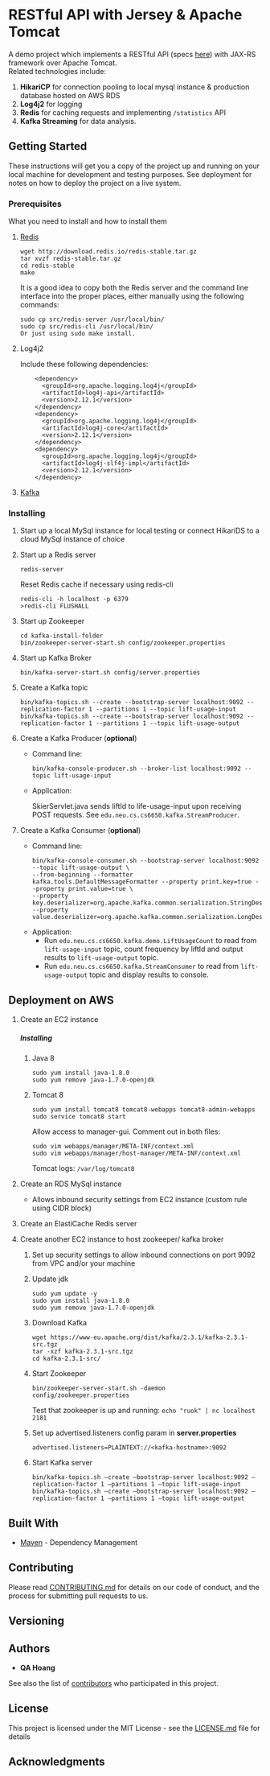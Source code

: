 # RESTful API with Jersey &amp; Apache Tomcat

A demo project which implements a RESTful API (specs [here](https://app.swaggerhub.com/apis/cloud-perf/SkiDataAPI/1.1)) with JAX-RS framework over Apache Tomcat.  
Related technologies include:

1. **HikariCP** for connection pooling to local mysql instance &amp; production database hosted on AWS RDS
2. **Log4j2** for logging
3. **Redis** for caching requests and implementing `/statistics` API
4. **Kafka Streaming** for data analysis.


## Getting Started

These instructions will get you a copy of the project up and running on your local machine for development and testing purposes. See deployment for notes on how to deploy the project on a live system.

### Prerequisites

What you need to install and how to install them

1. [Redis](https://redis.io/topics/quickstart)
    ```
    wget http://download.redis.io/redis-stable.tar.gz
    tar xvzf redis-stable.tar.gz
    cd redis-stable
    make
    ```
  
    It is a good idea to copy both the Redis server and the command line interface into the proper places, either manually using the following commands:
    
    ```
    sudo cp src/redis-server /usr/local/bin/
    sudo cp src/redis-cli /usr/local/bin/
    Or just using sudo make install.
    ```

2. Log4j2
    
    Include these following dependencies:
    ```
        <dependency>
          <groupId>org.apache.logging.log4j</groupId>
          <artifactId>log4j-api</artifactId>
          <version>2.12.1</version>
        </dependency>
        <dependency>
          <groupId>org.apache.logging.log4j</groupId>
          <artifactId>log4j-core</artifactId>
          <version>2.12.1</version>
        </dependency>
        <dependency>
          <groupId>org.apache.logging.log4j</groupId>
          <artifactId>log4j-slf4j-impl</artifactId>
          <version>2.12.1</version>
        </dependency>
    ``` 
3. [Kafka](https://kafka.apache.org/quickstart)
    
### Installing

1. Start up a local MySql instance for local testing or connect HikariDS to a cloud MySql instance of choice
2. Start up a Redis server

    ```
    redis-server
    ```
    
    Reset Redis cache if necessary using redis-cli
    
    ```
    redis-cli -h localhost -p 6379
    >redis-cli FLUSHALL
    ```
  
3. Start up Zookeeper

    ```
    cd kafka-install-folder
    bin/zookeeper-server-start.sh config/zookeeper.properties
    ```

4. Start up Kafka Broker

    ```
    bin/kafka-server-start.sh config/server.properties
    ```

5. Create a Kafka topic
    ```
    bin/kafka-topics.sh --create --bootstrap-server localhost:9092 --replication-factor 1 --partitions 1 --topic lift-usage-input
    bin/kafka-topics.sh --create --bootstrap-server localhost:9092 --replication-factor 1 --partitions 1 --topic lift-usage-output
    ```

6. Create a Kafka Producer (**optional**)
    
    * Command line:
    
      `bin/kafka-console-producer.sh --broker-list localhost:9092 --topic lift-usage-input`
    * Application:
      
      SkierServlet.java sends liftId to life-usage-input upon receiving POST requests. See `edu.neu.cs.cs6650.kafka.StreamProducer`.
    
7. Create a Kafka Consumer (**optional**)
    
    * Command line:
      ```
      bin/kafka-console-consumer.sh --bootstrap-server localhost:9092 --topic lift-usage-output \
      --from-beginning --formatter kafka.tools.DefaultMessageFormatter --property print.key=true --property print.value=true \
      --property key.deserializer=org.apache.kafka.common.serialization.StringDeserializer --property value.deserializer=org.apache.kafka.common.serialization.LongDeserializer
      ```
    * Application:
      - Run `edu.neu.cs.cs6650.kafka.demo.LiftUsageCount` to read from `lift-usage-input` topic, count frequency by liftId and output results to `lift-usage-output` topic.
      - Run `edu.neu.cs.cs6650.kafka.StreamConsumer` to read from `lift-usage-output` topic and display results to console.
      

## Deployment on AWS

1. Create an EC2 instance

    ##### Installing
    1. Java 8
        ```
        sudo yum install java-1.8.0
        sudo yum remove java-1.7.0-openjdk
        ```
    2. Tomcat 8
        ```
        sudo yum install tomcat8 tomcat8-webapps tomcat8-admin-webapps
        sudo service tomcat8 start
        ```
        
        Allow access to manager-gui. Comment out <!-- Valve --> in both files:
        ```
        sudo vim webapps/manager/META-INF/context.xml
        sudo vim webapps/manager/host-manager/META-INF/context.xml
        ```
        
        Tomcat logs: `/var/log/tomcat8`
    
2. Create an RDS MySql instance

    * Allows inbound security settings from EC2 instance (custom rule using CIDR block)

3. Create an ElastiCache Redis server

4. Create another EC2 instance to host zookeeper/ kafka broker
    1. Set up security settings to allow inbound connections on port 9092 from VPC and/or your machine
    
    2. Update jdk
        ``` 
        sudo yum update -y
        sudo yum install java-1.8.0
        sudo yum remove java-1.7.0-openjdk
        ```
    
    3. Download Kafka
        ```
        wget https://www-eu.apache.org/dist/kafka/2.3.1/kafka-2.3.1-src.tgz
        tar -xzf kafka-2.3.1-src.tgz
        cd kafka-2.3.1-src/
        ```
        
    4. Start Zookeeper
        ```
        bin/zookeeper-server-start.sh -daemon config/zookeeper.properties
        ```
        
        Test that zookeeper is up and running: `echo "ruok" | nc localhost 2181`
    
    5. Set up advertised.listeners config param in **server.properties**
        
        `advertised.listeners=PLAINTEXT://<kafka-hostname>:9092`
        
    6. Start Kafka server
        ```
        bin/kafka-topics.sh –create –bootstrap-server localhost:9092 –replication-factor 1 –partitions 1 –topic lift-usage-input
        bin/kafka-topics.sh –create –bootstrap-server localhost:9092 –replication-factor 1 –partitions 1 –topic lift-usage-output
        ```
        
## Built With

* [Maven](https://maven.apache.org/) - Dependency Management

## Contributing

Please read [CONTRIBUTING.md]() for details on our code of conduct, and the process for submitting pull requests to us.

## Versioning
 

## Authors

* **QA Hoang**

See also the list of [contributors]() who participated in this project.

## License

This project is licensed under the MIT License - see the [LICENSE.md](LICENSE.md) file for details

## Acknowledgments